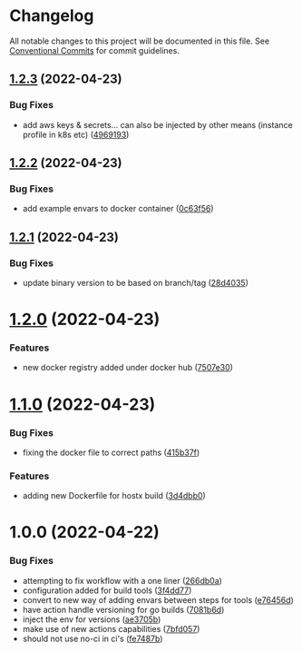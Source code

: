 # Changelog

All notable changes to this project will be documented in this file. See
[Conventional Commits](https://conventionalcommits.org) for commit guidelines.

## [1.2.3](https://github.com/Nitecon/hostx/compare/v1.2.2...v1.2.3) (2022-04-23)


### Bug Fixes

* add aws keys & secrets... can also be injected by other means (instance profile in k8s etc) ([4969193](https://github.com/Nitecon/hostx/commit/4969193a3c0ba95baf8db8358c3800512931f7cd))

## [1.2.2](https://github.com/Nitecon/hostx/compare/v1.2.1...v1.2.2) (2022-04-23)


### Bug Fixes

* add example envars to docker container ([0c63f56](https://github.com/Nitecon/hostx/commit/0c63f56437bb7db7cb35d0c846ad711deef13492))

## [1.2.1](https://github.com/Nitecon/hostx/compare/v1.2.0...v1.2.1) (2022-04-23)


### Bug Fixes

* update binary version to be based on branch/tag ([28d4035](https://github.com/Nitecon/hostx/commit/28d4035e688128c0a89ab09f99374a98346bcd88))

# [1.2.0](https://github.com/Nitecon/hostx/compare/v1.1.0...v1.2.0) (2022-04-23)


### Features

* new docker registry added under docker hub ([7507e30](https://github.com/Nitecon/hostx/commit/7507e3095d1f4aa76845712fccd7702720c2830a))

# [1.1.0](https://github.com/Nitecon/hostx/compare/v1.0.0...v1.1.0) (2022-04-23)


### Bug Fixes

* fixing the docker file to correct paths ([415b37f](https://github.com/Nitecon/hostx/commit/415b37f54c50f45b2b5e12399287ba824dbcadfd))


### Features

* adding new Dockerfile for hostx build ([3d4dbb0](https://github.com/Nitecon/hostx/commit/3d4dbb086f8a8ea5597b20698ad8b964caee175b))

# 1.0.0 (2022-04-22)


### Bug Fixes

* attempting to fix workflow with a one liner ([266db0a](https://github.com/Nitecon/hostx/commit/266db0a652c4fe6c0e3a7855831c470e8c782d66))
* configuration added for build tools ([3f4dd77](https://github.com/Nitecon/hostx/commit/3f4dd77d9a311c9ebbc6dd51a5e991f967447786))
* convert to new way of adding envars between steps for tools ([e76456d](https://github.com/Nitecon/hostx/commit/e76456d762d6ec5108f37b2ef7e2b0cd08b21edc))
* have action handle versioning for go builds ([7081b6d](https://github.com/Nitecon/hostx/commit/7081b6d70c6a62987b06f6c64ff947c2c2e372ec))
* inject the env for versions ([ae3705b](https://github.com/Nitecon/hostx/commit/ae3705bffa8cbd8276fb0bf98abe14318de8907f))
* make use of new actions capabilities ([7bfd057](https://github.com/Nitecon/hostx/commit/7bfd0571d876eb5c7b9851613d2db1a8c3bf81ff))
* should not use no-ci in ci's ([fe7487b](https://github.com/Nitecon/hostx/commit/fe7487bae87447c4cbbe5eb8325fe5cc4f43155b))
